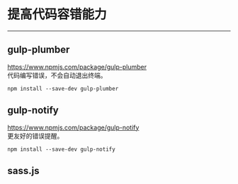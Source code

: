 # 提高代码容错能力
---

## gulp-plumber

https://www.npmjs.com/package/gulp-plumber  
代码编写错误，不会自动退出终端。

```
npm install --save-dev gulp-plumber
```

## gulp-notify

https://www.npmjs.com/package/gulp-notify  
更友好的错误提醒。

```
npm install --save-dev gulp-notify
```

## sass.js

```js

```


